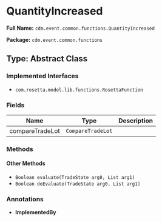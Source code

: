 # QuantityIncreased

**Full Name:** `cdm.event.common.functions.QuantityIncreased`

**Package:** `cdm.event.common.functions`

## Type: Abstract Class

### Implemented Interfaces

- `com.rosetta.model.lib.functions.RosettaFunction`

### Fields

| Name | Type | Description |
|------|------|-------------|
| compareTradeLot | `CompareTradeLot` |  |

### Methods

#### Other Methods

- `Boolean evaluate(TradeState arg0, List arg1)`
- `Boolean doEvaluate(TradeState arg0, List arg1)`

### Annotations

- **ImplementedBy**

